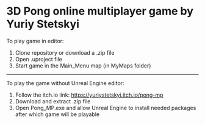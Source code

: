 # 3D Pong online multiplayer game by Yuriy Stetskyi

To play game in editor:
1. Clone repository or download a .zip file
2. Open .uproject file
3. Start game in the Main_Menu map (in MyMaps folder)

----------------------------------------------------------------------

To play the game without Unreal Engine editor:
1. Follow the itch.io link: https://yuriystetskyi.itch.io/pong-mp
2. Download and extract .zip file
3. Open Pong_MP.exe and allow Unreal Engine to install needed packages after which game will be playable


